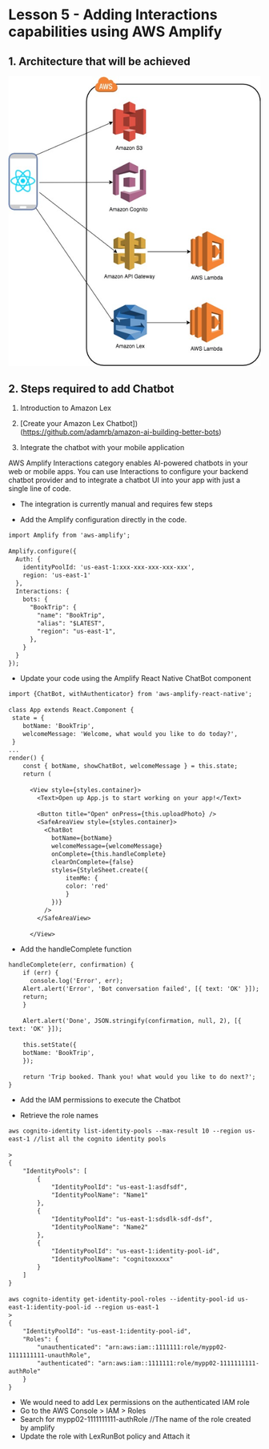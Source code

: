 # Lesson 5 - Adding Interactions capabilities using AWS Amplify

## 1. Architecture that will be achieved

<p align="center">
  <img src="../images/MobileWorkshop_Lex.jpg" />
</p>

## 2. Steps required to add Chatbot

1. Introduction to Amazon Lex

2. [Create your Amazon Lex Chatbot])(https://github.com/adamrb/amazon-ai-building-better-bots)

3. Integrate the chatbot with your mobile application

AWS Amplify Interactions category enables AI-powered chatbots in your web or mobile apps. You can use Interactions to configure your backend chatbot provider and to integrate a chatbot UI into your app with just a single line of code.

- The integration is currently manual and requires few steps 

* Add the Amplify configuration directly in the code.

```
import Amplify from 'aws-amplify';

Amplify.configure({
  Auth: {
    identityPoolId: 'us-east-1:xxx-xxx-xxx-xxx-xxx',
    region: 'us-east-1'
  },
  Interactions: {
    bots: {
      "BookTrip": {
        "name": "BookTrip",
        "alias": "$LATEST",
        "region": "us-east-1",
      },
    }
  }
});
```

* Update your code using the Amplify React Native ChatBot component

```
import {ChatBot, withAuthenticator} from 'aws-amplify-react-native';

class App extends React.Component {
 state = {
    botName: 'BookTrip',
    welcomeMessage: 'Welcome, what would you like to do today?',
 }
...
render() {
    const { botName, showChatBot, welcomeMessage } = this.state;
    return (
      
      <View style={styles.container}>
        <Text>Open up App.js to start working on your app!</Text>
        
        <Button title="Open" onPress={this.uploadPhoto} />
        <SafeAreaView style={styles.container}>
          <ChatBot
            botName={botName}
            welcomeMessage={welcomeMessage}
            onComplete={this.handleComplete}
            clearOnComplete={false}
            styles={StyleSheet.create({
                itemMe: {
                color: 'red'
                }
            })}
          />
        </SafeAreaView>
        
      </View>
```

* Add the handleComplete function

```
handleComplete(err, confirmation) {
    if (err) {
      console.log('Error', err);
    Alert.alert('Error', 'Bot conversation failed', [{ text: 'OK' }]);
    return;
    }

    Alert.alert('Done', JSON.stringify(confirmation, null, 2), [{ text: 'OK' }]);

    this.setState({
    botName: 'BookTrip',
    });

    return 'Trip booked. Thank you! what would you like to do next?';
}
```
* Add the IAM permissions to execute the Chatbot

- Retrieve the role names

```
aws cognito-identity list-identity-pools --max-result 10 --region us-east-1 //list all the cognito identity pools

>
{
    "IdentityPools": [
        {
            "IdentityPoolId": "us-east-1:asdfsdf", 
            "IdentityPoolName": "Name1"
        }, 
        {
            "IdentityPoolId": "us-east-1:sdsdlk-sdf-dsf", 
            "IdentityPoolName": "Name2"
        }, 
        {
            "IdentityPoolId": "us-east-1:identity-pool-id", 
            "IdentityPoolName": "cognitoxxxxx"
        }
    ]
}

aws cognito-identity get-identity-pool-roles --identity-pool-id us-east-1:identity-pool-id --region us-east-1
> 
{
    "IdentityPoolId": "us-east-1:identity-pool-id", 
    "Roles": {
        "unauthenticated": "arn:aws:iam::1111111:role/mypp02-1111111111-unauthRole", 
        "authenticated": "arn:aws:iam::1111111:role/mypp02-1111111111-authRole"
    }
}
```

- We would need to add Lex permissions on the authenticated IAM role
- Go to the AWS Console > IAM > Roles
- Search for mypp02-1111111111-authRole //The name of the role created by amplify
- Update the role with LexRunBot policy and Attach it




 
